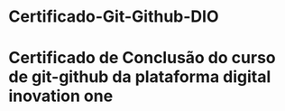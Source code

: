 # Certificado-Git-Github-DIO

# Certificado de Conclusão do curso de git-github da plataforma digital inovation one